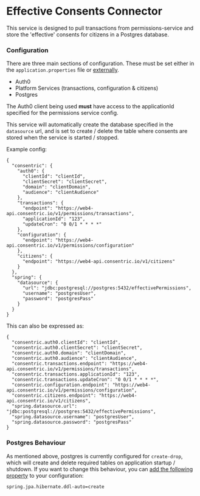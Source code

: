 # Effective Consents Connector

This service is designed to pull transactions from permissions-service and store the 'effective' consents for citizens in a Postgres database.

### Configuration

There are three main sections of configuration. These must be set either in the `application.properties` file or [externally](https://docs.spring.io/spring-boot/docs/current/reference/html/boot-features-external-config.html).

* Auth0
* Platform Services (transactions, configuration & citizens)
* Postgres

The Auth0 client being used **must** have access to the applicationId specified for the permissions service config.

This service will automatically create the database specified in the `datasource` url, and is set to create / delete the table where consents are stored when the service is started / stopped.

Example config:

```
{
  "consentric": {
    "auth0": {
      "clientId": "clientId",
      "clientSecret": "clientSecret",
      "domain": "clientDomain",
      "audience": "clientAudience"
    },
    "transactions": {
      "endpoint": "https://web4-api.consentric.io/v1/permissions/transactions",
      "applicationId": "123",
      "updateCron": "0 0/1 * * * *"
    },
    "configuration": {
      "endpoint": "https://web4-api.consentric.io/v1/permissions/configuration"
    },
    "citizens": {
      "endpoint": "https://web4-api.consentric.io/v1/citizens"
    }
  },
  "spring": {
    "datasource": {
      "url": "jdbc:postgresql://postgres:5432/effectivePermissions",
      "username": "postgresUser",
      "password": "postgresPass"
    }
  }
}
```

This can also be expressed as:

```
{
  "consentric.auth0.clientId": "clientId",
  "consentric.auth0.clientSecret": "clientSecret",
  "consentric.auth0.domain": "clientDomain",
  "consentric.auth0.audience": "clientAudience",
  "consentric.transactions.endpoint": "https://web4-api.consentric.io/v1/permissions/transactions",
  "consentric.transactions.applicationId": "123",
  "consentric.transactions.updateCron": "0 0/1 * * * *",
  "consentric.configuration.endpoint": "https://web4-api.consentric.io/v1/permissions/configuration",
  "consentric.citizens.endpoint": "https://web4-api.consentric.io/v1/citizens",
  "spring.datasource.url": "jdbc:postgresql://postgres:5432/effectivePermissions",
  "spring.datasource.username": "postgresUser",
  "spring.datasource.password": "postgresPass"
}
```

### Postgres Behaviour
As mentioned above, postgres is currently configured for `create-drop`, which will create and delete required tables on application startup / shutdown. If you want to change this behaviour, you can [add the following property](https://docs.spring.io/spring-boot/docs/current/reference/html/howto-database-initialization.html#howto-initialize-a-database-using-hibernate) to your configuration:

`spring.jpa.hibernate.ddl-auto=create`